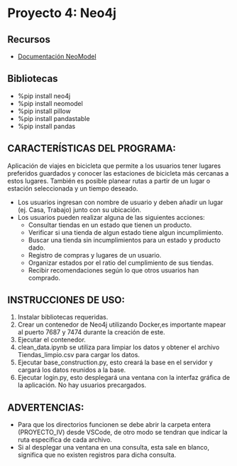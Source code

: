 # Proyecto 4: Neo4j

## Recursos
- [Documentación NeoModel](https://neomodel.readthedocs.io/en/latest/index.html)

## Bibliotecas
- %pip install neo4j
- %pip install neomodel
- %pip install pillow
- %pip install pandastable
- %pip install pandas

## CARACTERÍSTICAS DEL PROGRAMA:
Aplicación de viajes en bicicleta que permite a los usuarios tener lugares preferidos guardados y conocer las estaciones de bicicleta más cercanas a estos lugares.
También es posible planear rutas a partir de un lugar o estación seleccionada y un tiempo deseado.
- Los usuarios ingresan con nombre de usuario y deben añadir un lugar (ej. Casa, Trabajo) junto con su ubicación.
- Los usuarios pueden realizar alguna de las siguientes acciones:
  - Consultar tiendas en un estado que tienen un producto.
  - Verificar si una tienda de algun estado tiene algun incumplimiento. 
  - Buscar una tienda sin incumplimientos para un estado y producto dado. 
  - Registro de compras y lugares de un usuario. 
  - Organizar estados por el ratio del cumplimiento de sus tiendas.
  - Recibir recomendaciones según lo que otros usuarios han comprado. 

## INSTRUCCIONES DE USO:
1. Instalar bibliotecas requeridas.
2. Crear un contenedor de Neo4j utilizando Docker,es importante mapear al puerto 7687 y 7474 durante la creación de este.
3. Ejecutar el contenedor.
4. clean_data.ipynb se utiliza para limpiar los datos y obtener el archivo Tiendas_limpio.csv para cargar los datos. 
5. Ejecutar base_construction.py, esto creará la base en el servidor y cargará los datos reunidos a la base.
6. Ejecutar login.py, esto desplegará una ventana con la interfaz gráfica de la aplicación. No hay usuarios precargados.

## ADVERTENCIAS:
- Para que los directorios funcionen se debe abrir la carpeta entera (PROYECTO_IV) desde VSCode, de otro modo se tendran que indicar la ruta específica de cada archivo.
- Si al desplegar una ventana en una consulta, esta sale en blanco, significa que no existen registros para dicha consulta.
